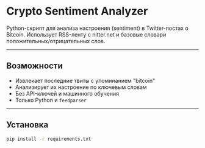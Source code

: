 # Crypto Sentiment Analyzer

Python-скрипт для анализа настроения (sentiment) в Twitter-постах о Bitcoin. Использует RSS-ленту с nitter.net и базовые словари положительных/отрицательных слов.

---

##  Возможности

- Извлекает последние твиты с упоминанием "bitcoin"
- Анализирует их настроение по ключевым словам
- Без API-ключей и машинного обучения
- Только Python и `feedparser`

---

##  Установка

```bash
pip install -r requirements.txt
